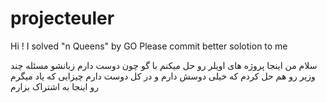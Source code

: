 # projecteuler
Hi !
I solved "n Queens" by GO
Please commit better solotion to me

سلام من اینجا پروژه های اویلر رو حل میکنم با گو چون دوست دارم زبانشو مسئله چند وزیر رو هم حل کردم که خیلی دوسش دارم
و در کل دوست دارم چیزایی که یاد میگرم رو اینجا به اشتراک بزارم
